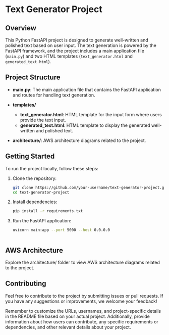 # Text Generator Project

## Overview

This Python FastAPI project is designed to generate well-written and polished text based on user input. The text generation is powered by the FastAPI framework, and the project includes a main application file (`main.py`) and two HTML templates (`text_generator.html` and `generated_text.html`).

## Project Structure

- **main.py**: The main application file that contains the FastAPI application and routes for handling text generation.

- **templates/**
  - **text_generator.html**: HTML template for the input form where users provide the text input.
  - **generated_text.html**: HTML template to display the generated well-written and polished text.

- **architecture/**: AWS architecture diagrams related to the project.

## Getting Started

To run the project locally, follow these steps:

1. Clone the repository:

   ```bash
   git clone https://github.com/your-username/text-generator-project.git
   cd text-generator-project

2. Install dependencies:

   ```bash
   pip install -r requirements.txt


3. Run the FastAPI application:

   ```bash
   uvicorn main:app --port 5000 --host 0.0.0.0



## AWS Architecture

Explore the architecture/ folder to view AWS architecture diagrams related to the project.

## Contributing
Feel free to contribute to the project by submitting issues or pull requests. If you have any suggestions or improvements, we welcome your feedback!


Remember to customize the URLs, usernames, and project-specific details in the README file based on your actual project. Additionally, provide information about how users can contribute, any specific requirements or dependencies, and other relevant details about your project.